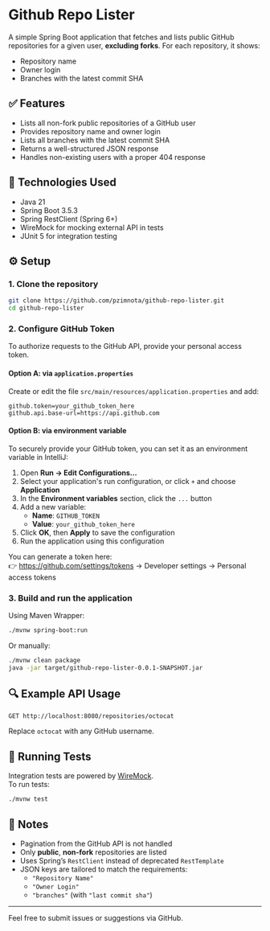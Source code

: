 # Github Repo Lister

A simple Spring Boot application that fetches and lists public GitHub repositories for a given user, **excluding forks**. For each repository, it shows:

- Repository name  
- Owner login  
- Branches with the latest commit SHA  

## ✅ Features

- Lists all non-fork public repositories of a GitHub user
- Provides repository name and owner login
- Lists all branches with the latest commit SHA
- Returns a well-structured JSON response
- Handles non-existing users with a proper 404 response

## 🚀 Technologies Used

- Java 21  
- Spring Boot 3.5.3  
- Spring RestClient (Spring 6+)  
- WireMock for mocking external API in tests  
- JUnit 5 for integration testing  

## ⚙️ Setup

### 1. Clone the repository

```bash
git clone https://github.com/pzimnota/github-repo-lister.git
cd github-repo-lister
```

### 2. Configure GitHub Token

To authorize requests to the GitHub API, provide your personal access token.

#### Option A: via `application.properties`

Create or edit the file `src/main/resources/application.properties` and add:

```properties
github.token=your_github_token_here
github.api.base-url=https://api.github.com
```

#### Option B: via environment variable

To securely provide your GitHub token, you can set it as an environment variable in IntelliJ:

1. Open **Run → Edit Configurations…**
2. Select your application's run configuration, or click `+` and choose **Application**
3. In the **Environment variables** section, click the `...` button
4. Add a new variable:
    - **Name**: `GITHUB_TOKEN`
    - **Value**: `your_github_token_here`
5. Click **OK**, then **Apply** to save the configuration
6. Run the application using this configuration

You can generate a token here:  
👉 https://github.com/settings/tokens → Developer settings → Personal access tokens

### 3. Build and run the application

Using Maven Wrapper:

```bash
./mvnw spring-boot:run
```

Or manually:

```bash
./mvnw clean package
java -jar target/github-repo-lister-0.0.1-SNAPSHOT.jar
```

## 🔍 Example API Usage

```http
GET http://localhost:8080/repositories/octocat
```

Replace `octocat` with any GitHub username.

## 🧪 Running Tests

Integration tests are powered by [WireMock](https://wiremock.org/).  
To run tests:

```bash
./mvnw test
```

## 📌 Notes

- Pagination from the GitHub API is not handled
- Only **public**, **non-fork** repositories are listed
- Uses Spring’s `RestClient` instead of deprecated `RestTemplate`
- JSON keys are tailored to match the requirements:
  - `"Repository Name"`  
  - `"Owner Login"`  
  - `"branches"` (with `"last commit sha"`)

---

Feel free to submit issues or suggestions via GitHub.
